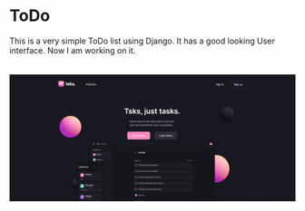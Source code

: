 # ToDo
This is a very simple ToDo list using Django.
It has a good looking User interface. Now I am working on it. <br><br><br>
![ToDo](static/images/Screenshot.png)
